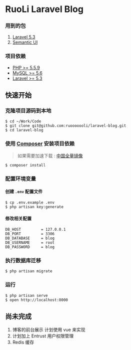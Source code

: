 # RuoLi Laravel Blog


### 用到的包
1. [Laravel 5.3](https://laravel.com/)
2. [Semantic UI](http://semantic-ui.com/)


### 项目依赖
- [PHP >= 5.5.9](http://php.net/)
- [MySQL >= 5.6](https://www.mysql.com/)
- [Laravel >= 5.3](http://laravel.com/)


## 快速开始

### 克隆项目源码到本地
```
$ cd ~/Work/Code
$ git clone git@github.com:ruooooooli/laravel-blog.git
$ cd laravel-blog
```

### 使用 [Composer](https://getcomposer.org/) 安装项目依赖

> 如果需要加速下载 : [中国全量镜像](http://pkg.phpcomposer.com/)

```
$ composer install
```

### 配置环境变量
#### 创建 `.env` 配置文件
```
$ cp .env.example .env
$ php artisan key:generate
```

#### 修改相关配置
```
DB_HOST         = 127.0.0.1
DB_PORT         = 3306
DB_DATABASE     = blog
DB_USERNAME     = root
DB_PASSWORD     = blog
```

### 执行数据库迁移
```
$ php artisan migrate
```

### 运行
```
$ php artisan serve
$ open http://localhost:8000
```

## 尚未完成
1. 博客的前台展示 计划使用 vue 来实现
2. 计划加上 Entrust 用户权限管理
3. Redis 缓存
